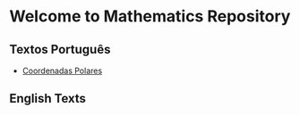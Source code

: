 # Welcome to Mathematics Repository



## Textos Português

    
- [Coordenadas Polares](https://github.com/wsricardo/matematica/blob/main/CoordenaPolar/coordenadaspolares.pdf)

    
    
## English Texts
